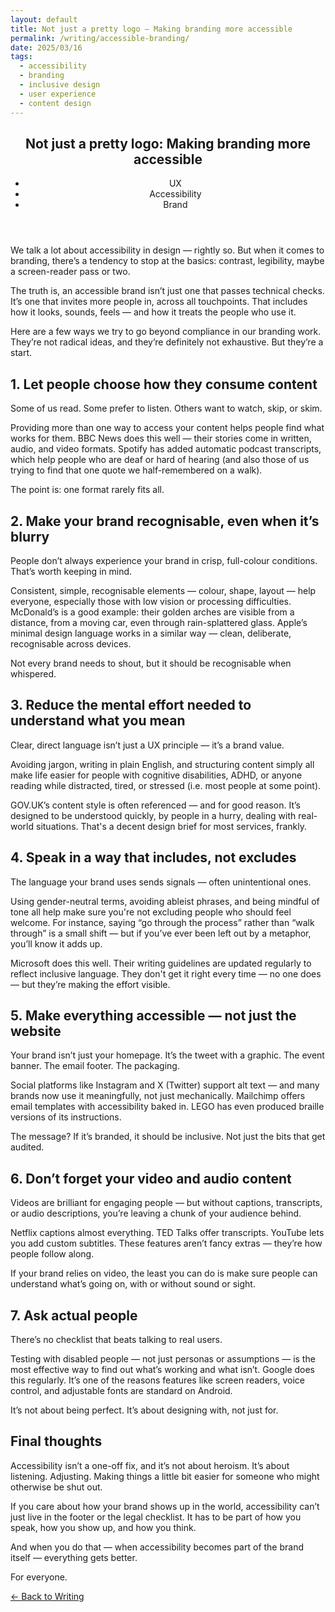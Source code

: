 ```yaml
---
layout: default
title: Not just a pretty logo – Making branding more accessible
permalink: /writing/accessible-branding/
date: 2025/03/16
tags:
  - accessibility
  - branding
  - inclusive design
  - user experience
  - content design
---
```


<article>

  <header>
    <h1>Not just a pretty logo: Making branding more accessible</h1>
    <ul class="tags">
      <li>UX</li>
      <li>Accessibility</li>
      <li>Brand</li>
    </ul>
  </header>

  <div class="intro-wrapper">
    <p>We talk a lot about accessibility in design — rightly so. But when it comes to branding, there’s a tendency to stop at the basics: contrast, legibility, maybe a screen-reader pass or two.</p>
  </div>
  
  <p>The truth is, an accessible brand isn’t just one that passes technical checks. It’s one that invites more people in, across all touchpoints. That includes how it looks, sounds, feels — and how it treats the people who use it.</p>

  <p>Here are a few ways we try to go beyond compliance in our branding work. They’re not radical ideas, and they’re definitely not exhaustive. But they’re a start.</p>

  <h2><span class="highlight">1. Let people choose how they consume content</span></h2>
  <p>Some of us read. Some prefer to listen. Others want to watch, skip, or skim.</p>
  <p>Providing more than one way to access your content helps people find what works for them. BBC News does this well — their stories come in written, audio, and video formats. Spotify has added automatic podcast transcripts, which help people who are deaf or hard of hearing (and also those of us trying to find that one quote we half-remembered on a walk).</p>

  <p>The point is: one format rarely fits all.</p>

  <h2><span class="highlight">2. Make your brand recognisable, even when it’s blurry</span></h2>
  <p>People don’t always experience your brand in crisp, full-colour conditions. That’s worth keeping in mind.</p>
  <p>Consistent, simple, recognisable elements — colour, shape, layout — help everyone, especially those with low vision or processing difficulties. McDonald’s is a good example: their golden arches are visible from a distance, from a moving car, even through rain-splattered glass. Apple’s minimal design language works in a similar way — clean, deliberate, recognisable across devices.</p>

  <p>Not every brand needs to shout, but it should be recognisable when whispered.</p>

  <h2><span class="highlight">3. Reduce the mental effort needed to understand what you mean</span></h2>
  <p>Clear, direct language isn’t just a UX principle — it’s a brand value.</p>
  <p>Avoiding jargon, writing in plain English, and structuring content simply all make life easier for people with cognitive disabilities, ADHD, or anyone reading while distracted, tired, or stressed (i.e. most people at some point).</p>

  <p>GOV.UK’s content style is often referenced — and for good reason. It’s designed to be understood quickly, by people in a hurry, dealing with real-world situations. That's a decent design brief for most services, frankly.</p>

  <h2><span class="highlight">4. Speak in a way that includes, not excludes</span></h2>
  <p>The language your brand uses sends signals — often unintentional ones.</p>
  <p>Using gender-neutral terms, avoiding ableist phrases, and being mindful of tone all help make sure you're not excluding people who should feel welcome. For instance, saying “go through the process” rather than “walk through” is a small shift — but if you’ve ever been left out by a metaphor, you’ll know it adds up.</p>

  <p>Microsoft does this well. Their writing guidelines are updated regularly to reflect inclusive language. They don't get it right every time — no one does — but they’re making the effort visible.</p>

  <h2><span class="highlight">5. Make everything accessible — not just the website</span></h2>
  <p>Your brand isn’t just your homepage. It’s the tweet with a graphic. The event banner. The email footer. The packaging.</p>
  <p>Social platforms like Instagram and X (Twitter) support alt text — and many brands now use it meaningfully, not just mechanically. Mailchimp offers email templates with accessibility baked in. LEGO has even produced braille versions of its instructions.</p>

  <p>The message? If it’s branded, it should be inclusive. Not just the bits that get audited.</p>

  <h2><span class="highlight">6. Don’t forget your video and audio content</span></h2>
  <p>Videos are brilliant for engaging people — but without captions, transcripts, or audio descriptions, you’re leaving a chunk of your audience behind.</p>
  <p>Netflix captions almost everything. TED Talks offer transcripts. YouTube lets you add custom subtitles. These features aren’t fancy extras — they’re how people follow along.</p>

  <p>If your brand relies on video, the least you can do is make sure people can understand what’s going on, with or without sound or sight.</p>

  <h2><span class="highlight">7. Ask actual people</span></h2>
  <p>There’s no checklist that beats talking to real users.</p>
  <p>Testing with disabled people — not just personas or assumptions — is the most effective way to find out what’s working and what isn’t. Google does this regularly. It’s one of the reasons features like screen readers, voice control, and adjustable fonts are standard on Android.</p>

  <p>It’s not about being perfect. It’s about designing with, not just for.</p>

  <h2><span class="highlight">Final thoughts</span></h2>
  <p>Accessibility isn’t a one-off fix, and it’s not about heroism. It’s about listening. Adjusting. Making things a little bit easier for someone who might otherwise be shut out.</p>
  <p>If you care about how your brand shows up in the world, accessibility can’t just live in the footer or the legal checklist. It has to be part of how you speak, how you show up, and how you think.</p>

  <p>And when you do that — when accessibility becomes part of the brand itself — everything gets better.</p>

  <p>For everyone.</p>

</article>

<nav class="page-nav" aria-label="Page navigation">
    <p><a href="/writing" class="button--secondary">← Back to Writing</a></p>
</nav>
